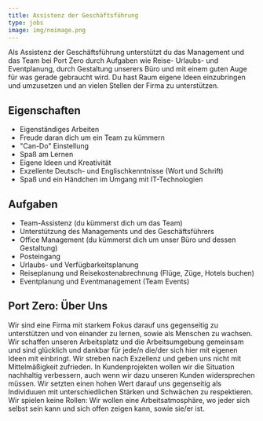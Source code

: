 ```yaml
---
title: Assistenz der Geschäftsführung
type: jobs
image: img/noimage.png
---
```


Als Assistenz der Geschäftsführung unterstützt du das Management und das Team
bei Port Zero durch Aufgaben wie Reise- Urlaubs- und Eventplanung, durch
Gestaltung unserers Büro und mit einem guten Auge für was gerade gebraucht wird.
Du hast Raum eigene Ideen einzubringen und umzusetzen und an vielen Stellen der
Firma zu unterstützen. 

## Eigenschaften

* Eigenständiges Arbeiten
* Freude daran dich um ein Team zu kümmern
* "Can-Do" Einstellung
* Spaß am Lernen 
* Eigene Ideen und Kreativität
* Exzellente Deutsch- und Englischkenntnisse (Wort und Schrift)
* Spaß und ein Händchen im Umgang mit IT-Technologien

## Aufgaben

* Team-Assistenz (du kümmerst dich um das Team)
* Unterstützung des Managements und des Geschäftsführers
* Office Management (du kümmerst dich um unser Büro und dessen Gestaltung)
* Posteingang
* Urlaubs- und Verfügbarkeitsplanung
* Reiseplanung und Reisekostenabrechnung (Flüge, Züge, Hotels buchen)
* Eventplanung und Eventmanagement (Team Events)

## Port Zero: Über Uns

Wir sind eine Firma mit starkem Fokus darauf uns gegenseitig zu unterstützen und
von einander zu lernen, sowie als Menschen zu wachsen. Wir schaffen unseren
Arbeitsplatz und die Arbeitsumgebung gemeinsam und sind glücklich und dankbar
für jede/n die/der sich hier mit eigenen Ideen mit einbringt. Wir streben nach
Exzellenz und geben uns nicht mit Mittelmäßigkeit zufrieden. In Kundenprojekten
wollen wir die Situation nachhaltig verbessern, auch wenn wir dazu unseren
Kunden widersprechen müssen. Wir setzten einen hohen Wert darauf uns gegenseitig
als Individuuen mit unterschiedlichen Stärken und Schwächen zu respektieren. Wir
spielen keine Rollen: Wir wollen eine Arbeitsatmosphäre, wo jeder sich selbst
sein kann und sich offen zeigen kann, sowie sie/er ist.
